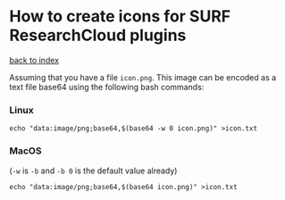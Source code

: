 # How to create icons for SURF ResearchCloud plugins
[back to index](index.md)

Assuming that you have a file `icon.png`. This image can be
encoded as a text file base64 using the following bash commands:

### Linux
```
echo "data:image/png;base64,$(base64 -w 0 icon.png)" >icon.txt
```

### MacOS
(`-w` is `-b` and `-b 0` is the default value already)
```
echo "data:image/png;base64,$(base64 icon.png)" >icon.txt
```